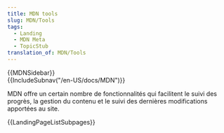 ```yaml
---
title: MDN tools
slug: MDN/Tools
tags:
  - Landing
  - MDN Meta
  - TopicStub
translation_of: MDN/Tools
---
```

<div>{{MDNSidebar}}</div>

<div>{{IncludeSubnav("/en-US/docs/MDN")}}</div>

<p>MDN offre un certain nombre de fonctionnalités qui facilitent le suivi des progrès, la gestion du contenu et le suivi des dernières modifications apportées au site.</p>

<p>{{LandingPageListSubpages}}</p>
